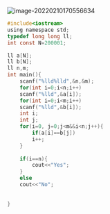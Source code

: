 ![image-20220210170556634](C:\Users\24\AppData\Roaming\Typora\typora-user-images\image-20220210170556634.png)

```c
#include<iostream>
using namespace std;
typedef long long ll;
int const N=200001;

ll a[N];
ll b[N];
ll n,m;
int main(){
    scanf("%lld%lld",&n,&m);
    for(int i=0;i<n;i++)
    scanf("%lld",&a[i]);
    for(int i=0;i<m;i++)
    scanf("%lld",&b[i]);
    int i;
    int j;
    for(i=0, j=0;j<m&&i<n;j++){
        if(a[i]==b[j])
        i++;
    }
    
    if(i==n){
        cout<<"Yes";
    }
    else
    cout<<"No";
    
    
}

```

